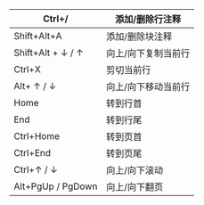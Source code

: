 | Ctrl+/      | 添加/删除行注释 |
| ----------- | --------------- |
| Shift+Alt+A | 添加/删除块注释 |
| Shift+Alt + ↓ / ↑ | 向上/向下复制当前行 |
| Ctrl+X | 剪切当前行 |
| Alt+ ↑ / ↓        | 向上/向下移动当前行 |
| Home      | 转到行首 |
| End       | 转到行尾 |
| Ctrl+Home | 转到页首 |
| Ctrl+End  | 转到页尾 |
| Ctrl+↑ / ↓        | 向上/向下滚动 |
| Alt+PgUp / PgDown | 向上/向下翻页 |

